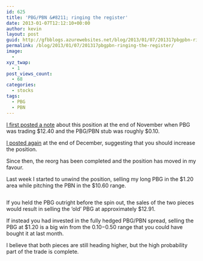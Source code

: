```yaml
---
id: 625
title: 'PBG/PBN &#8211; ringing the register'
date: 2013-01-07T12:12:10+00:00
author: kevin
layout: post
guid: http://gfbblogs.azurewebsites.net/blog/2013/01/07/201317pbgpbn-ringing-the-register/
permalink: /blog/2013/01/07/201317pbgpbn-ringing-the-register/
image:
  - 
xyz_twap:
  - 1
post_views_count:
  - 68
categories:
  - stocks
tags:
  - PBG
  - PBN
---
```

[I first posted a note](http://gfbcompanies.squarespace.com/the-macro-tourist/2012/11/20/petrobank-my-new-favourite-trade.html) about this position at the end of November when PBG was trading $12.40 and the PBG/PBN stub was roughly $0.10.

[I posted again](http://gfbtrading.com/the-macro-tourist/2012/12/27/pbg-pbn-update) at the end of December, suggesting that you should increase the position.

Since then, the reorg has been completed and the position has moved in my favour.

Last week I started to unwind the position, selling my long PBG in the $1.20 area while pitching the PBN in the $10.60 range.

<img class="aligncenter" alt="" src="http://themacrotourist.com/blogs/PBG%20Jan%2007%2013.gif" />

If you held the PBG outright before the spin out, the sales of the two pieces would result in selling the &#8216;old&#8217; PBG at approximately $12.91.

If instead you had invested in the fully hedged PBG/PBN spread, selling the PBG at $1.20 is a big win from the $0.10-$0.50 range that you could have bought it at last month.

I believe that both pieces are still heading higher, but the high probability part of the trade is complete.